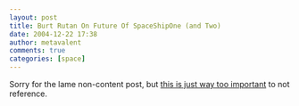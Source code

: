 ```yaml
---
layout: post
title: Burt Rutan On Future Of SpaceShipOne (and Two)
date: 2004-12-22 17:38
author: metavalent
comments: true
categories: [space]
---
```

Sorry for the lame non-content post, but <a href="http://science.slashdot.org/article.pl?sid=04/12/22/2051229&amp;from=rss">this is just way too important</a> to not reference.


